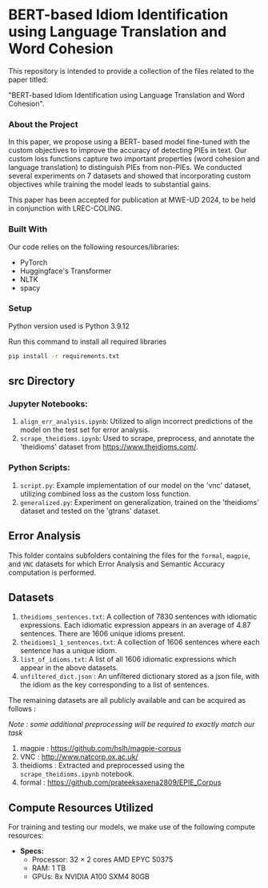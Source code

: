 # BERT-based Idiom Identification using Language Translation and Word Cohesion

This repository is intended to provide a collection of the files related to the paper titled: 

"BERT-based Idiom Identification using Language Translation and Word Cohesion".

### About the Project

In this paper, we propose using a BERT- based model fine-tuned with the custom objectives to improve the accuracy of detecting PIEs in text. Our custom loss functions capture two important properties (word cohesion and language translation) to distinguish PIEs from non-PIEs. We conducted several experiments on 7 datasets and showed that incorporating custom objectives while training the model leads to substantial gains.

This paper has been accepted for publication at MWE-UD 2024, to be held in conjunction with LREC-COLING.

### Built With

Our code relies on the following resources/libraries:

- PyTorch
- Huggingface's Transformer
- NLTK
- spacy

### Setup

Python version used is Python 3.9.12

Run this command to install all required libraries

```bash
pip install -r requirements.txt

```
## src Directory

### Jupyter Notebooks:

1. `align_err_analysis.ipynb`: Utilized to align incorrect predictions of the model on the test set for error analysis.
2. `scrape_theidioms.ipynb`: Used to scrape, preprocess, and annotate the 'theidioms' dataset from https://www.theidioms.com/.

### Python Scripts:

1. `script.py`: Example implementation of our model on the 'vnc' dataset, utilizing combined loss as the custom loss function.
2. `generalized.py`: Experiment on generalization, trained on the 'theidioms' dataset and tested on the 'gtrans' dataset.

## Error Analysis

This folder contains subfolders containing the files for the `formal`, `magpie`, and `VNC` datasets for which Error Analysis and Semantic Accuracy computation is performed.

## Datasets

1. `theidioms_sentences.txt`: A collection of 7830 sentences with idiomatic expressions. Each idiomatic expression appears in an average of 4.87 sentences. There are 1606 unique idioms present.
2. `theidioms1_1_sentences.txt`: A collection of 1606 sentences where each sentence has a unique idiom.
3. `list_of_idioms.txt`: A list of all 1606 idiomatic expressions which appear in the above datasets.
4. `unfiltered_dict.json` : An unfiltered dictionary stored as a json file, with the idiom as the key corresponding to a list of sentences.

The remaining datasets are all publicly available and can be acquired as follows :

*Note : some additional preprocessing will be required to exactly match our task*

1. magpie : https://github.com/hslh/magpie-corpus
2. VNC : http://www.natcorp.ox.ac.uk/
3. theidioms : Extracted and preprocessed using the `scrape_theidioms.ipynb` notebook.
4. formal : https://github.com/prateeksaxena2809/EPIE_Corpus


## Compute Resources Utilized

For training and testing our models, we make use of the following compute resources:

- **Specs:**
  - Processor: 32 × 2 cores AMD EPYC 50375
  - RAM: 1 TB
  - GPUs: 8x NVIDIA A100 SXM4 80GB
